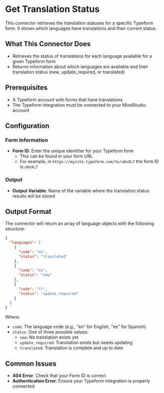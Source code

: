# Get Translation Status

This connector retrieves the translation statuses for a specific Typeform form. It shows which languages have translations and their current status.

## What This Connector Does

- Retrieves the status of translations for each language available for a given Typeform form
- Returns information about which languages are available and their translation status (new, update_required, or translated)

## Prerequisites

- A Typeform account with forms that have translations
- The Typeform integration must be connected to your MindStudio account

## Configuration

### Form Information

- **Form ID**: Enter the unique identifier for your Typeform form
  - This can be found in your form URL
  - For example, in `https://mysite.typeform.com/to/u6nXL7` the form ID is `u6nXL7`

### Output

- **Output Variable**: Name of the variable where the translation status results will be stored

## Output Format

The connector will return an array of language objects with the following structure:

```json
{
  "languages": [
    {
      "code": "en",
      "status": "translated"
    },
    {
      "code": "es",
      "status": "new"
    },
    {
      "code": "fr",
      "status": "update_required"
    }
  ]
}
```

Where:
- `code`: The language code (e.g., "en" for English, "es" for Spanish)
- `status`: One of three possible values:
  - `new`: No translation exists yet
  - `update_required`: Translation exists but needs updating
  - `translated`: Translation is complete and up to date

## Common Issues

- **404 Error**: Check that your Form ID is correct
- **Authentication Error**: Ensure your Typeform integration is properly connected